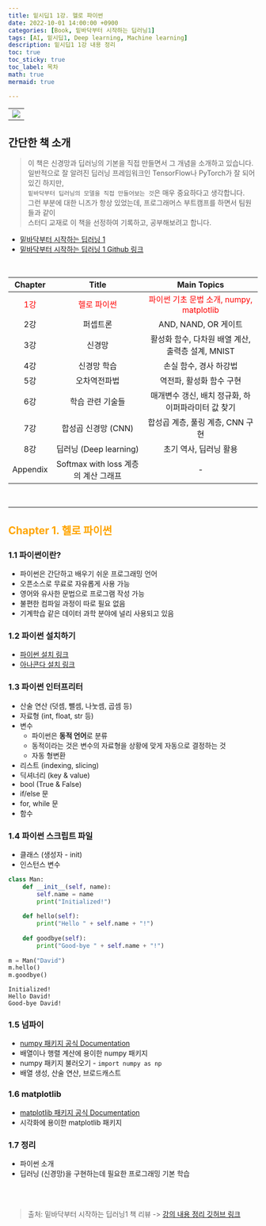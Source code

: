```yaml
---
title: 밑시딥1 1강. 헬로 파이썬
date: 2022-10-01 14:00:00 +0900
categories: [Book, 밑바닥부터 시작하는 딥러닝1]
tags: [AI, 밑시딥1, Deep learning, Machine learning]
description: 밑시딥1 1강 내용 정리
toc: true
toc_sticky: true
toc_label: 목차
math: true
mermaid: true

---
```


<table align="center">
    <tr>
        <td align="center"><img src="https://www.hanbit.co.kr/data/books/B8475831198_l.jpg"></td>
    </tr>
</table>

## 간단한 책 소개
> 이 책은 신경망과 딥러닝의 기본을 직접 만들면서 그 개념을 소개하고 있습니다. \
> 일반적으로 잘 알려진 딥러닝 프레임워크인 TensorFlow나 PyTorch가 잘 되어 있긴 하지만, \
> `밑바닥부터 딥러닝의 모델을 직접 만들어보는 것`은 매우 중요하다고 생각합니다. \
> 그런 부분에 대한 니즈가 항상 있었는데, 프로그래머스 부트캠프를 하면서 팀원들과 같이 \
> 스터디 교재로 이 책을 선정하여 기록하고, 공부해보려고 합니다.
* [밑바닥부터 시작하는 딥러닝 1](http://www.yes24.com/Product/Goods/34970929)
* [밑바닥부터 시작하는 딥러닝 1 Github 링크](https://github.com/WegraLee/deep-learning-from-scratch)

<br/>

|Chapter|Title|Main Topics|
|:---:|:---:|:---:|
|<span style="color:red">1강</span>|<span style="color:red">헬로 파이썬</span>|<span style="color:red">파이썬 기초 문법 소개, numpy, matplotlib</span>|
|2강|퍼셉트론|AND, NAND, OR 게이트|
|3강|신경망|활성화 함수, 다차원 배열 계산, 출력층 설계, MNIST|
|4강|신경망 학습|손실 함수, 경사 하강법|
|5강|오차역전파법|역전파, 활성화 함수 구현|
|6강|학습 관련 기술들|매개변수 갱신, 배치 정규화, 하이퍼파라미터 값 찾기|
|7강|합성곱 신경망 (CNN)|합성곱 계층, 풀링 계층, CNN 구현|
|8강|딥러닝 (Deep learning)|초기 역사, 딥러닝 활용|
|Appendix|Softmax with loss 계층의 계산 그래프|-|

<br/>

---

## <font color=orange>Chapter 1. 헬로 파이썬</font>

### 1.1 파이썬이란?

- 파이썬은 간단하고 배우기 쉬운 프로그래밍 언어
- 오픈소스로 무료로 자유롭게 사용 가능
- 영어와 유사한 문법으로 프로그램 작성 가능
- 불편한 컴파일 과정이 따로 필요 없음
- 기계학습 같은 데이터 과학 분야에 널리 사용되고 있음

### 1.2 파이썬 설치하기

- [파이썬 설치 링크](https://www.python.org/)
- [아나콘다 설치 링크](https://www.anaconda.com/products/distribution)

### 1.3 파이썬 인터프리터

- 산술 연산 (덧셈, 뺄셈, 나눗셈, 곱셈 등)
- 자료형 (int, float, str 등)
- 변수
    - 파이썬은 **동적 언어**로 분류
    - 동적이라는 것은 변수의 자료형을 상황에 맞게 자동으로 결정하는 것
    - 자동 형변환
- 리스트 (indexing, slicing)
- 딕셔너리 (key & value)
- bool (True & False)
- if/else 문
- for, while 문
- 함수

### 1.4 파이썬 스크립트 파일

- 클래스 (생성자 - init)
- 인스턴스 변수


```python
class Man:
    def __init__(self, name):
        self.name = name
        print("Initialized!")
    
    def hello(self):
        print("Hello " + self.name + "!")
    
    def goodbye(self):
        print("Good-bye " + self.name + "!")
        
m = Man("David")
m.hello()
m.goodbye()
```

    Initialized!
    Hello David!
    Good-bye David!


### 1.5 넘파이

- [numpy 패키지 공식 Documentation](https://numpy.org/doc/)
- 배열이나 행렬 계산에 용이한 numpy 패키지
- numpy 패키지 불러오기 - `import numpy as np`
- 배열 생성, 산술 연산, 브로드캐스트

### 1.6 matplotlib

- [matplotlib 패키지 공식 Documentation](https://matplotlib.org/stable/index.html)
- 시각화에 용이한 matplotlib 패키지

### 1.7 정리

- 파이썬 소개
- 딥러닝 (신경망)을 구현하는데 필요한 프로그래밍 기본 학습

<br/>
<br/>

> 출처: 밑바닥부터 시작하는 딥러닝1 책 리뷰 -> [강의 내용 정리 깃허브 링크](https://github.com/Paul-scpark/Deep-learning-from-scratch/blob/main/%EB%B0%91%EC%8B%9C%EB%94%A51-1%EA%B0%95-%ED%97%AC%EB%A1%9C-%ED%8C%8C%EC%9D%B4%EC%8D%AC.ipynb)